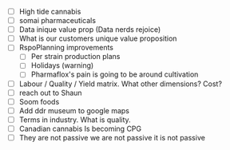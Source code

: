 - [ ] High tide cannabis
- [ ] somai pharmaceuticals
- [ ] Data inique value prop (Data nerds rejoice)
- [ ] What is our customers unique value proposition
- [ ] RspoPlanning improvements
	- [ ] Per strain production plans
	- [ ] Holidays (warning)
	- [ ] Pharmaflox's pain is going to be around cultivation
- [ ] Labour / Quality / Yield matrix. What other dimensions? Cost?
- [ ] reach out to Shaun
- [ ] Soom foods
- [ ] Add ddr museum to google maps
- [ ] Terms in industry. What is quality.
- [ ] Canadian cannabis Is becoming CPG
- [ ] They are not passive we are not passive it is not passive